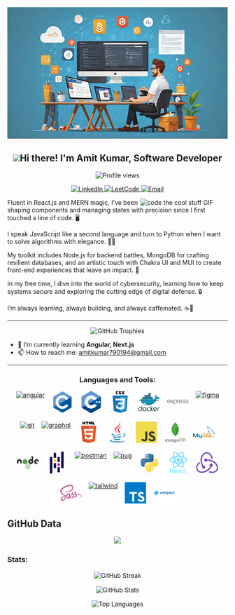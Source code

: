 <div>
  <img src="./Banner2.png" width="100%" height="300px" style="object-fit: cover;"/>
</div>

<div align="center">
  <h2><img src = "https://raw.githubusercontent.com/MartinHeinz/MartinHeinz/master/wave.gif" width = 30px>Hi there! I'm Amit Kumar, Software Developer</img></h2>
<!--   <h3>A Passionate Software Engineer from India</h3> -->
</div>

<p align="center">
  <img src="https://komarev.com/ghpvc/?username=amitkumar9297&label=Profile%20views&color=0e75b6&style=flat" alt="Profile views" />
</p>

<p align="center">
  <a href="https://linkedin.com/in/amitkumar9297" target="blank">
    <img src="https://img.shields.io/badge/LinkedIn-%230077B5.svg?&style=for-the-badge&logo=linkedin&logoColor=white" alt="LinkedIn" />
  </a>
  <a href="https://www.leetcode.com/amitkumar9297" target="blank">
    <img src="https://img.shields.io/badge/LeetCode-%2300ADD8.svg?&style=for-the-badge&logo=leetcode&logoColor=white" alt="LeetCode" />
  </a>
  <a href="mailto:amitkumar790194@gmail.com">
    <img src="https://img.shields.io/badge/Email-D14836?style=for-the-badge&logo=gmail&logoColor=white" alt="Email" />
  </a>
</p>

 <!--  About section -->

<img align="right" width="200" height="auto" alt="code the cool stuff GIF" src="https://media.giphy.com/media/RK5KD6UcUpAt92zZvt/giphy.gif" style="display: block; margin: auto; padding: 0;" />

Fluent in React.js and MERN magic, I’ve been shaping components and managing states with precision since I first touched a line of code. 🖥️

I speak JavaScript like a second language and turn to Python when I want to solve algorithms with elegance. 🧑‍💻

My toolkit includes Node.js for backend battles, MongoDB for crafting resilient databases, and an artistic touch with Chakra UI and MUI to create front-end experiences that leave an impact. 🎨

In my free time, I dive into the world of cybersecurity, learning how to keep systems secure and exploring the cutting edge of digital defense. 🔒

I’m always learning, always building, and always caffeinated. ☕🚀

---

<p align="center">
  <img src="https://github-profile-trophy.vercel.app/?username=amitkumar9297&theme=dracula&no-frame=true&row=1&column=6" alt="GitHub Trophies" />
</p>

- 🌱 I’m currently learning **Angular, Next.js**
- 📫 How to reach me: [amitkumar790194@gmail.com](mailto:amitkumar790194@gmail.com)

---

<div align="center">
  <h3>Languages and Tools:</h3>
  <div style="display: flex; flex-wrap: wrap; gap: 1rem; justify-content: center; margin: 1rem;">
    <a href="https://angular.io" target="_blank" rel="noreferrer">
      <img src="https://angular.io/assets/images/logos/angular/angular.svg" alt="angular" width="50" height="50"/>
    </a>
    <a href="https://www.cprogramming.com/" target="_blank" rel="noreferrer">
      <img src="https://raw.githubusercontent.com/devicons/devicon/master/icons/c/c-original.svg" alt="c" width="50" height="50"/>
    </a>
    <a href="https://www.w3schools.com/cpp/" target="_blank" rel="noreferrer">
      <img src="https://raw.githubusercontent.com/devicons/devicon/master/icons/cplusplus/cplusplus-original.svg" alt="cplusplus" width="50" height="50"/>
    </a>
    <a href="https://www.w3schools.com/css/" target="_blank" rel="noreferrer">
      <img src="https://raw.githubusercontent.com/devicons/devicon/master/icons/css3/css3-original-wordmark.svg" alt="css3" width="50" height="50"/>
    </a>
    <a href="https://www.docker.com/" target="_blank" rel="noreferrer">
      <img src="https://raw.githubusercontent.com/devicons/devicon/master/icons/docker/docker-original-wordmark.svg" alt="docker" width="50" height="50"/>
    </a>
    <a href="https://expressjs.com" target="_blank" rel="noreferrer">
      <img src="https://raw.githubusercontent.com/devicons/devicon/master/icons/express/express-original-wordmark.svg" alt="express" width="50" height="50"/>
    </a>
    <a href="https://www.figma.com/" target="_blank" rel="noreferrer">
      <img src="https://www.vectorlogo.zone/logos/figma/figma-icon.svg" alt="figma" width="50" height="50"/>
    </a>
    <a href="https://git-scm.com/" target="_blank" rel="noreferrer">
      <img src="https://www.vectorlogo.zone/logos/git-scm/git-scm-icon.svg" alt="git" width="50" height="50"/>
    </a>
    <a href="https://graphql.org" target="_blank" rel="noreferrer">
      <img src="https://www.vectorlogo.zone/logos/graphql/graphql-icon.svg" alt="graphql" width="50" height="50"/>
    </a>
    <a href="https://www.w3.org/html/" target="_blank" rel="noreferrer">
      <img src="https://raw.githubusercontent.com/devicons/devicon/master/icons/html5/html5-original-wordmark.svg" alt="html5" width="50" height="50"/>
    </a>
    <a href="https://www.java.com" target="_blank" rel="noreferrer">
      <img src="https://raw.githubusercontent.com/devicons/devicon/master/icons/java/java-original.svg" alt="java" width="50" height="50"/>
    </a>
    <a href="https://developer.mozilla.org/en-US/docs/Web/JavaScript" target="_blank" rel="noreferrer">
      <img src="https://raw.githubusercontent.com/devicons/devicon/master/icons/javascript/javascript-original.svg" alt="javascript" width="50" height="50"/>
    </a>
    <a href="https://www.mongodb.com/" target="_blank" rel="noreferrer">
      <img src="https://raw.githubusercontent.com/devicons/devicon/master/icons/mongodb/mongodb-original-wordmark.svg" alt="mongodb" width="50" height="50"/>
    </a>
    <a href="https://www.mysql.com/" target="_blank" rel="noreferrer">
      <img src="https://raw.githubusercontent.com/devicons/devicon/master/icons/mysql/mysql-original-wordmark.svg" alt="mysql" width="50" height="50"/>
    </a>
    <a href="https://nodejs.org" target="_blank" rel="noreferrer">
      <img src="https://raw.githubusercontent.com/devicons/devicon/master/icons/nodejs/nodejs-original-wordmark.svg" alt="nodejs" width="50" height="50"/>
    </a>
    <a href="https://pandas.pydata.org/" target="_blank" rel="noreferrer">
      <img src="https://raw.githubusercontent.com/devicons/devicon/2ae2a900d2f041da66e950e4d48052658d850630/icons/pandas/pandas-original.svg" alt="pandas" width="50" height="50"/>
    </a>
    <a href="https://postman.com" target="_blank" rel="noreferrer">
      <img src="https://www.vectorlogo.zone/logos/getpostman/getpostman-icon.svg" alt="postman" width="50" height="50"/>
    </a>
    <a href="https://pugjs.org" target="_blank" rel="noreferrer">
      <img src="https://cdn.worldvectorlogo.com/logos/pug.svg" alt="pug" width="50" height="50"/>
    </a>
    <a href="https://www.python.org" target="_blank" rel="noreferrer">
      <img src="https://raw.githubusercontent.com/devicons/devicon/master/icons/python/python-original.svg" alt="python" width="50" height="50"/>
    </a>
    <a href="https://reactjs.org/" target="_blank" rel="noreferrer">
      <img src="https://raw.githubusercontent.com/devicons/devicon/master/icons/react/react-original-wordmark.svg" alt="react" width="50" height="50"/>
    </a>
    <a href="https://redux.js.org" target="_blank" rel="noreferrer">
      <img src="https://raw.githubusercontent.com/devicons/devicon/master/icons/redux/redux-original.svg" alt="redux" width="50" height="50"/>
    </a>
    <a href="https://sass-lang.com" target="_blank" rel="noreferrer">
      <img src="https://raw.githubusercontent.com/devicons/devicon/master/icons/sass/sass-original.svg" alt="sass" width="50" height="50"/>
    </a>
    <a href="https://tailwindcss.com/" target="_blank" rel="noreferrer">
      <img src="https://www.vectorlogo.zone/logos/tailwindcss/tailwindcss-icon.svg" alt="tailwind" width="50" height="50"/>
    </a>
    <a href="https://www.typescriptlang.org/" target="_blank" rel="noreferrer">
      <img src="https://raw.githubusercontent.com/devicons/devicon/master/icons/typescript/typescript-original.svg" alt="typescript" width="50" height="50"/>
    </a>
    <a href="https://webpack.js.org" target="_blank" rel="noreferrer">
      <img src="https://raw.githubusercontent.com/devicons/devicon/d00d0969292a6569d45b06d3f350f463a0107b0d/icons/webpack/webpack-original-wordmark.svg" alt="webpack" width="50" height="50"/>
    </a>
  </div>
</div>

## GitHub Data
<div align="center" style="width=100%">
  
![](http://github-profile-summary-cards.vercel.app/api/cards/profile-details?username=amitkumar9297&theme=discord_old_blurple)
<br/>

</div>


<h3 align="left">Stats:</h3>
<p align="center">
  <img align="center" src="https://github-readme-streak-stats.herokuapp.com/?user=amitkumar9297&count_private=true" alt="GitHub Streak" />
</p>


<p align="center">
  <img align="center" src="https://github-readme-stats.vercel.app/api?username=amitkumar9297&show_icons=true&locale=en&count_private=true" alt="GitHub Stats" />
</p>

<p align="center">
  <img align="center" src="https://github-readme-stats.vercel.app/api/top-langs?username=amitkumar9297&show_icons=true&locale=en&layout=compact&count_private=true" alt="Top Languages" />
</p>



